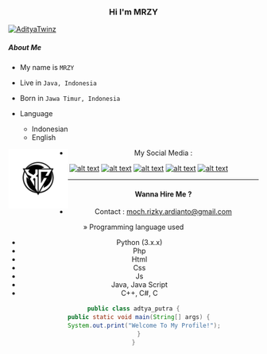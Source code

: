 <h3 align="center">Hi I'm MRZY</h3>

[![AdityaTwinz](https://i.ibb.co/BZ3k3gH/20230710-172311-0000.png)](https://wa.me/+6283861183874?text=*Assalamualaikum%20Bang*)



##### About Me

 - My name is `MRZY`

 - Live in `Java, Indonesia`

 - Born in `Jawa Timur, Indonesia`

 - Language

   - Indonesian
   - English


<img src="https://github.com/Xyaa-Code/Xyaa-Code/blob/main/assets/images__1___7_-removebg-preview.png" width="120" height="120" align="left">
<center>


- My Social Media :


<a href="https://wa.me/+6283861183874?text=Asalamualaikum+bang"><img src="https://upload.wikimedia.org/wikipedia/commons/6/6b/WhatsApp.svg" alt="alt text" width="20" height="20"></a>
<a href="https://wa.me/+6283861183874?text=Asalamualaikum+bang"><img src="https://upload.wikimedia.org/wikipedia/commons/a/a5/Instagram_icon.png" alt="alt text" width="20" height="20"></a>
<a href="https://wa.me/+6283861183874?text=Asalamualaikum+bang"><img src="https://upload.wikimedia.org/wikipedia/commons/6/6f/Logo_of_Twitter.svg" alt="alt text" width="20" height="20"></a>
<a href="https://github.com/AdityaTwinz"><img src="https://upload.wikimedia.org/wikipedia/commons/9/95/Font_Awesome_5_brands_github.svg" alt="alt text" width="20" height="20"></a>
<a href="https://www.facebook.com/AD1TY4"><img src="https://upload.wikimedia.org/wikipedia/commons/5/51/Facebook_f_logo_%282019%29.svg" alt="alt text" width="20" height="20"></a>
&nbsp;&nbsp;     &nbsp;&nbsp;    &nbsp;&nbsp;   &nbsp;&nbsp;   &nbsp;&nbsp;   
___

#### Wanna Hire Me ?

- Contact : moch.rizky.ardianto@gmail.com

» Programming language used

- Python (3.x.x)
- Php
- Html
- Css
- Js
- Java, Java Script
- C++, C#, C

```JAVA
public class adtya_putra {
   public static void main(String[] args) {
      System.out.print("Welcome To My Profile!");
   }
}
```
